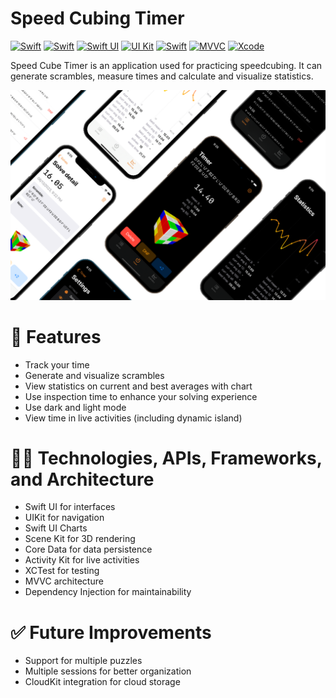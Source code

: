 # Speed Cubing Timer

[![Swift](https://img.shields.io/badge/swift-F54A2A?style=flat&logo=swift&logoColor=white)](https://developer.apple.com/swift/)
[![Swift](https://img.shields.io/badge/swift-5-orange.svg)](https://developer.apple.com/swift/)
[![Swift UI](https://img.shields.io/badge/swift-UI-pgreen.svg)](https://developer.apple.com/xcode/swiftui/)
[![UI Kit](https://img.shields.io/badge/UI-Kit-pgreen.svg)](https://developer.apple.com/xcode/swiftui/)
[![Swift](https://img.shields.io/badge/iOS-16.0-black.svg)](https://developer.apple.com/swift/)
[![MVVC](https://img.shields.io/badge/MVVC-architecture-green.svg)](https://developer.apple.com/swift/)
[![Xcode](https://img.shields.io/badge/Xcode-007ACC?style=flat&logo=Xcode&logoColor=white&color=1893e7)](https://developer.apple.com/xcode/)

Speed Cube Timer is an application used for practicing speedcubing. It can generate scrambles, measure times and calculate and visualize statistics.

![Banner](./images/banner-transparent.png)

# 🦾 Features

- Track your time
- Generate and visualize scrambles
- View statistics on current and best averages with chart
- Use inspection time to enhance your solving experience
- Use dark and light mode
- View time in live activities (including dynamic island)

# 👨‍💻 Technologies, APIs, Frameworks, and Architecture

- Swift UI for interfaces
- UIKit for navigation
- Swift UI Charts
- Scene Kit for 3D rendering
- Core Data for data persistence
- Activity Kit for live activities
- XCTest for testing
- MVVC architecture
- Dependency Injection for maintainability

# ✅ Future Improvements

- Support for multiple puzzles
- Multiple sessions for better organization
- CloudKit integration for cloud storage

